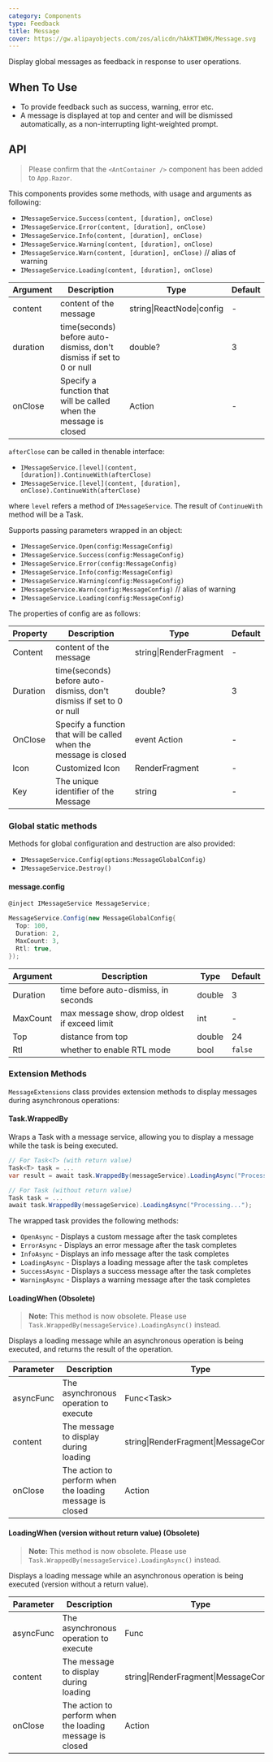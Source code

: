 ```yaml
---
category: Components
type: Feedback
title: Message
cover: https://gw.alipayobjects.com/zos/alicdn/hAkKTIW0K/Message.svg
---
```


Display global messages as feedback in response to user operations.

## When To Use

- To provide feedback such as success, warning, error etc.
- A message is displayed at top and center and will be dismissed automatically, as a non-interrupting light-weighted prompt.

## API

> Please confirm that the `<AntContainer />` component has been added to `App.Razor`.

This components provides some methods, with usage and arguments as following:

- `IMessageService.Success(content, [duration], onClose)`
- `IMessageService.Error(content, [duration], onClose)`
- `IMessageService.Info(content, [duration], onClose)`
- `IMessageService.Warning(content, [duration], onClose)`
- `IMessageService.Warn(content, [duration], onClose)` // alias of warning
- `IMessageService.Loading(content, [duration], onClose)`

| Argument | Description | Type | Default |
| --- | --- | --- | --- |
| content | content of the message | string\|ReactNode\|config | - |
| duration | time(seconds) before auto-dismiss, don't dismiss if set to 0 or null | double? | 3 |
| onClose | Specify a function that will be called when the message is closed | Action | - |

`afterClose` can be called in thenable interface:

- `IMessageService.[level](content, [duration]).ContinueWith(afterClose)`
- `IMessageService.[level](content, [duration], onClose).ContinueWith(afterClose)`

where `level` refers a method of `IMessageService`. The result of `ContinueWith` method will be a Task.

Supports passing parameters wrapped in an object:

- `IMessageService.Open(config:MessageConfig)`
- `IMessageService.Success(config:MessageConfig)`
- `IMessageService.Error(config:MessageConfig)`
- `IMessageService.Info(config:MessageConfig)`
- `IMessageService.Warning(config:MessageConfig)`
- `IMessageService.Warn(config:MessageConfig)` // alias of warning
- `IMessageService.Loading(config:MessageConfig)`

The properties of config are as follows:

| Property | Description | Type | Default |
| --- | --- | --- | --- |
| Content | content of the message | string\|RenderFragment | - |
| Duration | time(seconds) before auto-dismiss, don't dismiss if set to 0 or null | double? | 3 |
| OnClose | Specify a function that will be called when the message is closed | event Action  | - |
| Icon | Customized Icon | RenderFragment | - |
| Key | The unique identifier of the Message | string | - |

### Global static methods

Methods for global configuration and destruction are also provided:

- `IMessageService.Config(options:MessageGlobalConfig)`
- `IMessageService.Destroy()`

#### message.config

```c#
@inject IMessageService MessageService;

MessageService.Config(new MessageGlobalConfig{
  Top: 100,
  Duration: 2,
  MaxCount: 3,
  Rtl: true,
});
```

| Argument | Description | Type | Default |
| --- | --- | --- | --- |
| Duration | time before auto-dismiss, in seconds | double | 3 |
| MaxCount | max message show, drop oldest if exceed limit | int | - |
| Top | distance from top | double | 24 |
| Rtl | whether to enable RTL mode | bool | `false` |

### Extension Methods

`MessageExtensions` class provides extension methods to display messages during asynchronous operations:

#### Task.WrappedBy

Wraps a Task with a message service, allowing you to display a message while the task is being executed.

```csharp
// For Task<T> (with return value)
Task<T> task = ...
var result = await task.WrappedBy(messageService).LoadingAsync("Processing...");

// For Task (without return value)
Task task = ...
await task.WrappedBy(messageService).LoadingAsync("Processing...");
```

The wrapped task provides the following methods:

- `OpenAsync` - Displays a custom message after the task completes
- `ErrorAsync` - Displays an error message after the task completes
- `InfoAsync` - Displays an info message after the task completes
- `LoadingAsync` - Displays a loading message after the task completes
- `SuccessAsync` - Displays a success message after the task completes
- `WarningAsync` - Displays a warning message after the task completes

#### LoadingWhen<T> (Obsolete)

> **Note:** This method is now obsolete. Please use `Task.WrappedBy(messageService).LoadingAsync()` instead.

Displays a loading message while an asynchronous operation is being executed, and returns the result of the operation.

| Parameter | Description                                              | Type                                  | Default |
| --------- | -------------------------------------------------------- | ------------------------------------- | ------- |
| asyncFunc | The asynchronous operation to execute                    | Func<Task<T>>                         | -       |
| content   | The message to display during loading                    | string\|RenderFragment\|MessageConfig | -       |
| onClose   | The action to perform when the loading message is closed | Action                                | null    |

#### LoadingWhen (version without return value) (Obsolete)

> **Note:** This method is now obsolete. Please use `Task.WrappedBy(messageService).LoadingAsync()` instead.

Displays a loading message while an asynchronous operation is being executed (version without a return value).

| Parameter | Description                                              | Type                                  | Default |
| --------- | -------------------------------------------------------- | ------------------------------------- | ------- |
| asyncFunc | The asynchronous operation to execute                    | Func<Task>                            | -       |
| content   | The message to display during loading                    | string\|RenderFragment\|MessageConfig | -       |
| onClose   | The action to perform when the loading message is closed | Action                                | null    |

